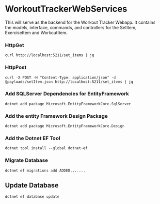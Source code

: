 # WorkoutTrackerWebServices
This will serve as the backend for the Workout Tracker Webapp.
It contains the models, interface, commands, and controllers for the SetItem, ExerciseItem and WorkoutItem. 
### HttpGet
```
curl http://localhost:5211/set_items | jq
```

### HttpPost
```
curl -X POST -H "Content-Type: application/json" -d @payloads/setItem.json http://localhost:5211/set_items | jq

```

### Add SQLServer Dependencies for EntityFramework
```
dotnet add package Microsoft.EntityFrameworkCore.SqlServer
```
### Add the entity Framework Design Package 
```
dotnet add package Microsoft.EntityFrameworkCore.Design
```
### Add the Dotnet EF Tool
```
dotnet tool install --global dotnet-ef
```

### Migrate Database
```
dotnet ef migrations add ADDED.......
```

## Update Database
```
dotnet ef database update
```
